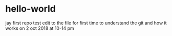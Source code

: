 # hello-world
jay first repo
test edit to the file for first time to understand the git and how it works on 2 oct 2018 at 10-14 pm
